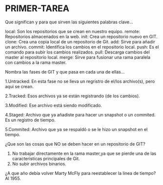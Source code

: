 # PRIMER-TAREA 

Que significan y para que sirven las siguientes palabras clave...

local: Son los repositorios que se crean en nuestro equipo.
remote: Repositorios almacenados en la web.
init: Crea un repositorio nuevo en GIT.
clone: Crea una copia local de un repositorio de Git.
add: Sirve para añadir un archivo.
commit: Identifica los cambios en el repositorio local.
push: Es el comando para subir los cambios realizados.
pull: Descarga cambios del master al repositorio local.
merge: Sirve para fusionar una rama paralela con cambios a la rama master.
  
Nombra las fases de GIT y que pasa en cada una de ellas...

1.Untracked: En esta fase no se lleva un regristro de el/los archivo(s), pero aqui se crean.

2.Tracked: Esos archivos ya se están registrando (de los cambios).

3.Modified: Ese archivo está siendo modificado.

4.Staged: Archivo que ya añadiste para hacer un snapshot o un commited. Es un registro de tiempo.

5.Commited: Archivo que ya se respaldó o se le hizo un snapshot en el tiempo.

¿Que son las cosas que NO se deben hacer en un repositorio de GIT?
1. No trabajar directamente en la rama master,ya que se pierde una de las caracteristicas principales de Git.
2. No subir archivos binarios.

¿A que año debía volver Marty McFly para reestablecer la linea de tiempo?
 Al 1955.